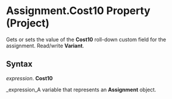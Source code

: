 
# Assignment.Cost10 Property (Project)

Gets or sets the value of the  **Cost10** roll-down custom field for the assignment. Read/write **Variant**.


## Syntax

 _expression_. **Cost10**

 _expression_A variable that represents an  **Assignment** object.

